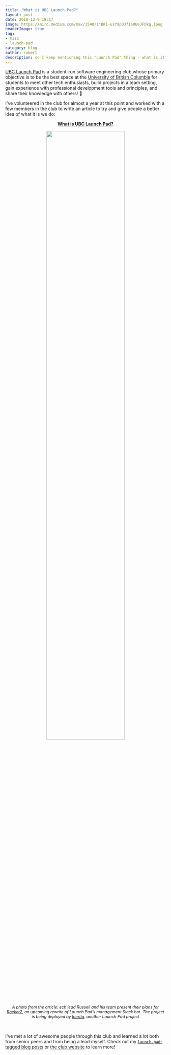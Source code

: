 ```yaml
---
title: "What is UBC Launch Pad?"
layout: post
date: 2018-12-9 18:17
image: https://miro.medium.com/max/1540/1*BK1-usY9pOJfI6OUeJFDkg.jpeg
headerImage: true
tag:
- misc
- launch-pad
category: blog
author: robert
description: so I keep mentioning this "Launch Pad" thing - what is it?
---
```


[UBC Launch Pad](https://www.ubclaunchpad.com/) is a student-run software engineering club whose
primary objective is to be the best space at the [University of British Columbia](https://www.ubc.ca/)
for students to meet other tech enthusiasts, build projects in a team setting, gain experience with
professional development tools and principles, and share their knowledge with others! 🚀

I've volunteered in the club for almost a year at this point and worked with a few members in the
club to write an article to try and give people a better idea of what it is we do:

<p align="center">
  <a href="https://medium.com/ubc-launch-pad-software-engineering-blog/what-is-ubc-launch-pad-d3bbfe6322dc">
    <strong>What is UBC Launch Pad?</strong>
  </a>
</p>

<p align="center">
    <img src="https://miro.medium.com/max/2400/1*IqrWKnjG0olCuZ_c7cvDFw.jpeg" width="70%" />
</p>

<p align="center">
    <i style="font-size:90%;">
    A photo from the article: ech lead Russell and his team present their plans for
    <a href="https://github.com/ubclaunchpad/rocket2">Rocket2</a>,
    an upcoming rewrite of Launch Pad’s management Slack bot. The project is being deployed by <a href="/inertia">Inertia</a>, another Launch Pad project
    </i>
</p>

<br />

I've met a lot of awesome people through this club and learned a lot both from senior peers and from
being a lead myself. Check out my [`launch-pad`-tagged blog posts](/tags/#launch-pad)
or [the club website](https://www.ubclaunchpad.com/) to learn more!
